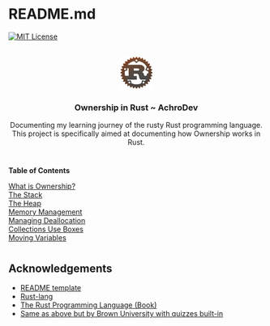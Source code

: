 <a name="readme-top"></a>
# README.md

[![MIT License][license-shield]][license-url]

<!-- PROJECT LOGO -->
<br />
<div align="center">
  <a href="https://github.com/AchroDev/rust_understanding_ownership">
    <img src ="images/rust_rusty.png" alt="Logo" height="65" width ="65">
  </a>
<h3 align="center"> Ownership in Rust ~ AchroDev </h3>

  <p align="center">
    Documenting my learning journey of the rusty Rust programming language. This project is specifically aimed at documenting how Ownership works in Rust.
    <br />
  </p>
</div>


# 

**Table of Contents**

[What is Ownership?](/src/main.rs)  
[The Stack](/src/stack/stack.rs)  
[The Heap](/src/heap/heap.rs)  
[Memory Management](/src/memory_management/mem.rs)  
[Managing Deallocation](/src/memory_management/deallocate.rs)  
[Collections Use Boxes](/src/memory_management/collections.rs)  
[Moving Variables](/src/memory_management/moved_variables.rs)  


#

<!-- ACKNOWLEDGEMENTS -->
## Acknowledgements
* [README template](https://github.com/othneildrew/Best-README-Template)
* [Rust-lang](https://www.rust-lang.org/)
* [The Rust Programming Language (Book)](https://doc.rust-lang.org/stable/book/)
* [Same as above but by Brown University with quizzes built-in](https://rust-book.cs.brown.edu/)

<!-- MARKDOWN LINKS & IMAGES -->
<!-- https://www.markdownguide.org/basic-syntax/#reference-style-links -->
[license-shield]: https://img.shields.io/github/license/AchroDev/AchroDev.svg?style=for-the-badge
[license-url]: https://github.com/AchroDev/rust_understanding_ownership/blob/main/LICENSE.txt